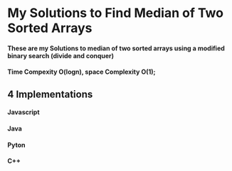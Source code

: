 # My Solutions to Find Median of Two Sorted Arrays

#### These are my Solutions to median of two sorted arrays using a modified binary search (divide and conquer)
#### Time Compexity O(logn), space Complexity O(1);

## 4 Implementations

#### Javascript
#### Java
#### Pyton
#### C++

